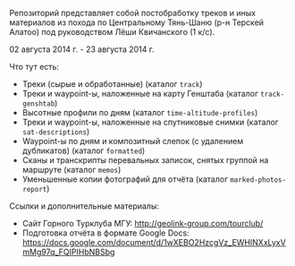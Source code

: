 Репозиторий представляет собой постобработку треков и иных материалов
из похода по Центральному Тянь-Шаню (р-н Терскей Алатоо)
под руководством Лёши Квичанского (1 к/c).

02 августа 2014 г. - 23 августа 2014 г.

Что тут есть:

* Треки (сырые и обработанные) (каталог `track`)
* Треки и waypoint-ы, наложенные на карту Генштаба (каталог `track-genshtab`)
* Высотные профили по дням (каталог `time-altitude-profiles`)
* Треки и waypoint-ы, наложенные на спутниковые снимки (каталог `sat-descriptions`)
* Waypoint-ы по дням и композитный слепок (с удалением дубликатов) (каталог `formatted`)
* Сканы и транскрипты перевальных записок, снятых группой на маршруте (каталог `memos`)
* Уменьшенные копии фотографий для отчёта (каталог `marked-photos-report`)

Ссылки и дополнительные материалы:

* Сайт Горного Турклуба МГУ: http://geolink-group.com/tourclub/
* Подготовка отчёта в формате Google Docs: https://docs.google.com/document/d/1wXEBO2HzcgVz_EWHINXxLyxVmMg97q_FQIPIHbNBSbg

